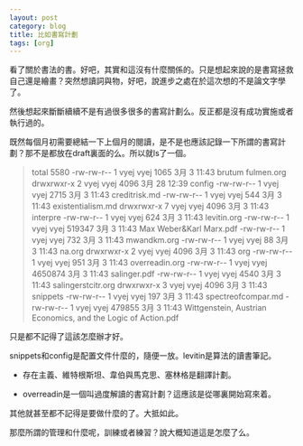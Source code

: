 ```yaml
---
layout: post
category: blog
title: 比如書寫計劃
tags: [org]
---
```


看了關於書法的書。好吧，其實和這沒有什麼關係的。只是想起來說的是書寫拯救自己還是繪畫？突然想讀詞與物，好吧，說進步之處在於這次想的不是論文字學了。

然後想起來斷斷續續不是有過很多很多的書寫計劃么。反正都是沒有成功實施或者執行過的。

既然每個月初需要總結一下上個月的閱讀，是不是也應該記錄一下所謂的書寫計劃？那不是都放在draft裏面的么。所以就ls了一個。

> total 5580
> -rw-rw-r-- 1 vyej vyej    1065  3月  3 11:43 brutum fulmen.org
> drwxrwxr-x 2 vyej vyej    4096  3月 28 12:39 config
> -rw-rw-r-- 1 vyej vyej    2715  3月  3 11:43 creditrisk.md
> -rw-rw-r-- 1 vyej vyej     544  3月  3 11:43 existentialism.md
> drwxrwxr-x 7 vyej vyej    4096  3月  3 11:43 interpre
> -rw-rw-r-- 1 vyej vyej     624  3月  3 11:43 levitin.org
> -rw-rw-r-- 1 vyej vyej  519347  3月  3 11:43 Max Weber&Karl Marx.pdf
> -rw-rw-r-- 1 vyej vyej     732  3月  3 11:43 mwandkm.org
> -rw-rw-r-- 1 vyej vyej      88  3月  3 11:43 na.org
> drwxrwxr-x 2 vyej vyej    4096  3月  3 11:43 org
> -rw-rw-r-- 1 vyej vyej     951  3月  3 11:43 overreadin.org
> -rw-rw-r-- 1 vyej vyej 4650874  3月  3 11:43 salinger.pdf
> -rw-rw-r-- 1 vyej vyej    4540  3月  3 11:43 salingerstcitr.org
> drwxrwxr-x 3 vyej vyej    4096  3月  3 11:43 snippets
> -rw-rw-r-- 1 vyej vyej     197  3月  3 11:43 spectreofcompar.md
> -rw-rw-r-- 1 vyej vyej  479855  3月  3 11:43 Wittgenstein, Austrian Economics, and the Logic of Action.pdf

只是都不記得了這該怎麼辦才好。

snippets和config是配置文件什麼的，隨便一放。levitin是算法的讀書筆記。

- 存在主義、維特根斯坦、韋伯與馬克思、塞林格是翻譯計劃。

- overreadin是一個叫過度解讀的書寫計劃？這應該是從哪裏開始寫來着。

其他就甚至都不記得是要做什麼的了。大抵如此。

那麼所謂的管理和什麼呢，訓練或者練習？說大概知道這是怎麼了么。

<!-- more -->
